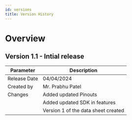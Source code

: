 ```yaml
---
id: versions
title: Version History
---
```


# Overview

## Version 1.1 - Intial release 



<table className="parameter-table">
  <thead>
    <tr>
      <th>Parameter</th>
      <th>Description</th>
    </tr>
  </thead>
  <tbody>
    <tr>
      <td>Release Date</td>
      <td>04/04/2024</td>
    </tr>
    <tr>
      <td>Created by</td>
      <td>Mr. Prabhu Patel</td>
    </tr>
    <tr>
      <td>Changes</td>
      <td>Added updated Pinouts</td>
    </tr>
     <tr>
      <td></td>
      <td>Added updated SDK in features</td>
    </tr>
     <tr>
      <td></td>
      <td>Version 1 of the data sheet created</td>
    </tr>
  </tbody>
</table>


